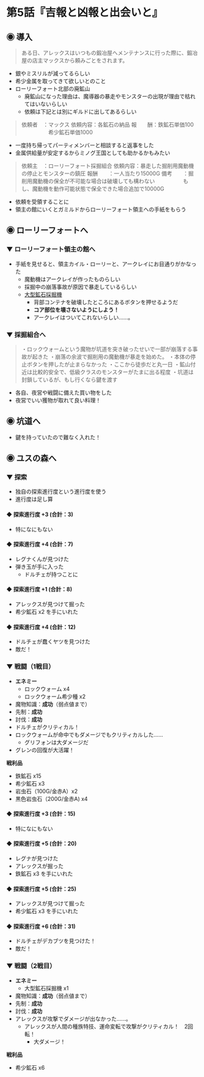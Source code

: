 # 第5話『吉報と凶報と出会いと』

## ◉ 導入
> ある日、アレックスはいつもの鍛冶屋へメンテナンスに行った際に、鍛冶屋の店主マックスから頼みごとをされます。

- 銀やミスリルが減ってるらしい
- 希少金属を取ってきて欲しいとのこと
- ローリーフォート北部の廃鉱山
  - 廃鉱山になった理由は、魔導器の暴走やモンスターの出現が理由で枯れてはいないらしい
  - 依頼は下記とは別にギルドに出してあるらしい
> 依頼者　：マックス
> 依頼内容：各鉱石の納品
> 報　　酬：鉄鉱石単価100
> 　　　　　希少鉱石単価1000
- 一度持ち帰ってパーティメンバーと相談すると返事をした
- 金属供給量が安定するからミノグ王国としても助かるかもみたい
> 依頼主　：ローリーフォート採掘組合
> 依頼内容：暴走した掘削用魔動機の停止とモンスターの鎮圧
> 報酬　　：一人当たり15000G
> 備考　　：掘削用魔動機の保全が不可能な場合は破壊しても構わない
> 　　　　　もし、魔動機を動作可能状態で保全できた場合追加で10000G
- 依頼を受領することに
- 領主の館にいくとガミルドからローリーフォート領主への手紙をもらう


## ◉ ローリーフォートへ
### ▼ ローリーフォート領主の館へ
- 手紙を見せると、領主カイル・ローリーと、アークレイにお目通りがかなった
  - 魔動機はアークレイが作ったものらしい
  - 採掘中の崩落事故が原因で暴走しているらしい
  - [大型鉱石採掘機](https://trpg.x0.com/ytsheet2/sw2.5/?id=XkqA8y)
    - 背部コンテナを破壊したところにあるボタンを押せるようだ
    - **コア部位を壊さないようにしよう！**
    - アークレイはついてこれないらしい……。

### ▼ 採掘組合へ
> ・ロックウォームという魔物が坑道を突き破ったせいで一部が崩落する事故が起きた
> ・崩落の余波で掘削用の魔動機が暴走を始めた。
> ・本体の停止ボタンを押したが止まらなかった
> ・ここから徒歩だと丸一日
> ・鉱山付近は比較的安全で、低級クラスのモンスターがたまに出る程度
> ・坑道は封鎖しているが、もし行くなら鍵を渡す

- 各自、夜営や戦闘に備えた買い物をした
- 夜営でいい獲物が取れて良い料理！

## ◉ 坑道へ
- 鍵を持っていたので難なく入れた！

## ◉ ユスの森へ

### ▼ 探索
- 独自の探索進行度という進行度を使う
- 進行度は足し算

#### ◆ 探索進行度 +3 (合計：3)
- 特になにもない

#### ◆ 探索進行度 +4 (合計：7)
- レグナくんが見つけた
- 弾き玉が手に入った
  - ドルチェが持つことに

#### ◆ 探索進行度 +1 (合計：8)
- アレックスが見つけて掘った
- 希少鉱石 x2 を手にいれた

#### ◆ 探索進行度 +4 (合計：12)
- ドルチェが蠢くヤツを見つけた
- 敵だ！

### ▼ 戦闘（1戦目）
- **エネミー**
  - ロックウォーム x4
  - ロックウォーム希少種 x2
- 魔物知識：**成功**（弱点値まで）
- 先制：**成功**
- 討伐：**成功**
- ドルチェがクリティカル！
- ロックウォームが命中でもダメージでもクリティカルした……
  - グリフォンは大ダメージだ
- グレンの回復が大活躍！

**戦利品**
- 鉄鉱石 x15
- 希少鉱石 x3
- 岩虫石（100G/金赤A）x2
- 黒色岩虫石（200G/金赤A) x4

#### ◆ 探索進行度 +3 (合計：15)
- 特になにもない

#### ◆ 探索進行度 +5 (合計：20)
- レグナが見つけた
- アレックスが掘った
- 鉄鉱石 x3 を手にいれた

#### ◆ 探索進行度 +5 (合計：25)
- アレックスが見つけて掘った
- 希少鉱石 x3 を手にいれた

#### ◆ 探索進行度 +6 (合計：31)
- ドルチェがデカブツを見つけた！
- 敵だ！

### ▼ 戦闘（2戦目）
- **エネミー**
  - 大型鉱石採掘機 x1
- 魔物知識：**成功**（弱点値まで）
- 先制：**成功**
- 討伐：**成功**
- アレックスが攻撃でダメージが出なかった……。
  - アレックスが人間の種族特技、運命変転で攻撃がクリティカル！　2回転！
    - 大ダメージ！

**戦利品**
- 希少鉱石 x6
